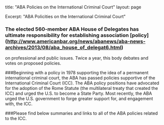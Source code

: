 title: "ABA Policies on the International Criminal Court"
layout: page

Excerpt: "ABA Policities on the International Criminal Court"

### The elected 560-member ABA House of Delegates has ultimate responsibility for establishing association [policy] (http://www.americanbar.org/news/abanews/aba-news-archives/2013/08/aba_house_of_delegat6.html)
on professional and public issues. Twice a year, this body debates and votes on proposed policies. 

###Beginning with a policy in 1978 supporting the idea of a permanent international criminal court, the ABA has passed 
policies supportive of the International Criminal Court (ICC). The ABA policy positions have advocated for
the adoption of the Rome Statute (the multilateral treaty that created the ICC) and urged the U.S. to become a State Party. 
Most recently, the ABA urged the U.S. government to forge greater support for, and engagement with, the ICC.

###Please find below summaries and links to all of the ABA policies related to the ICC. 
